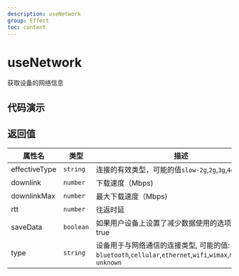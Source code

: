 ```yaml
---
description: useNetwork
group: Effect
toc: content
---
```


# useNetwork

获取设备的网络信息

## 代码演示

<code src="let-hooks/useNetwork/demos/base.tsx" title="基本用法" description="切换设备的网络查看数据"></code>

## 返回值

<style>
table th:first-of-type {
    width: 100px;
}
table th:nth-of-type(2) {
    width: 100px;
}
</style>

| 属性名        | 类型      | 描述                                                                                                               |
| ------------- | --------- | ------------------------------------------------------------------------------------------------------------------ |
| effectiveType | `string`  | 连接的有效类型，可能的值`slow-2g`,`2g`,`3g`,`4g`                                                                   |
| downlink      | `number`  | 下载速度（Mbps)                                                                                                    |
| downlinkMax   | `number`  | 最大下载速度（Mbps)                                                                                                |
| rtt           | `number`  | 往返时延                                                                                                           |
| saveData      | `boolean` | 如果用户设备上设置了减少数据使用的选项时返回 true                                                                  |
| type          | `string`  | 设备用于与网络通信的连接类型, 可能的值: `bluetooth`,`cellular`,`ethernet`,`wifi`,`wimax`,`none`,`other`,` unknown` |
